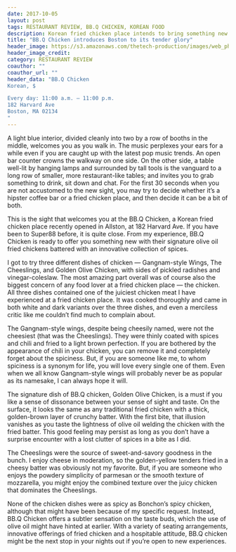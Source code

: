 ```yaml
---
date: 2017-10-05
layout: post
tags: RESTAURANT REVIEW, BB.Q CHICKEN, KOREAN FOOD
description: Korean fried chicken place intends to bring something new to your plate
title: "BB.Q Chicken introduces Boston to its tender glory"
header_image: https://s3.amazonaws.com/thetech-production/images/web_photos/web/8259_nshafiul-bbq-chicken.png?1506900630
header_image_credit:  
category: RESTAURANT REVIEW
coauthor: ""
coauthor_url: ""
header_data: "BB.Q Chicken
Korean, $

Every day: 11:00 a.m. – 11:00 p.m.
182 Harvard Ave
Boston, MA 02134
"
---
```


A light blue interior, divided cleanly into two by a row of booths in the middle, welcomes you as you walk in. The music perplexes your ears for a while even if you are caught up with the latest pop music trends. An open bar counter crowns the walkway on one side.<!--break--> On the other side, a table well-lit by hanging lamps and surrounded by tall tools is the vanguard to a long row of smaller, more restaurant-like tables; and invites you to grab something to drink, sit down and chat. For the first 30 seconds when you are not accustomed to the new sight, you may try to decide whether it’s a hipster coffee bar or a fried chicken place, and then decide it can be a bit of both.

This is the sight that welcomes you at the BB.Q Chicken, a Korean fried chicken place recently opened in Allston, at 182 Harvard Ave. If you have been to Super88 before, it is quite close. From my experience, BB.Q Chicken is ready to offer you something new with their signature olive oil fried chickens battered with an innovative collection of spices.

I got to try three different dishes of chicken — Gangnam-style Wings, The Cheeslings, and Golden Olive Chicken, with sides of pickled radishes and vinegar-coleslaw. The most amazing part overall was of course also the biggest concern of any food lover at a fried chicken place — the chicken. All three dishes contained one of the juiciest chicken meat I have experienced at a fried chicken place. It was cooked thoroughly and came in both white and dark variants over the three dishes, and even a merciless critic like me couldn’t find much to complain about.

The Gangnam-style wings, despite being cheesily named, were not the cheesiest (that was the Cheeslings). They were thinly coated with spices and chili and fried to a light brown perfection. If you are bothered by the appearance of chili in your chicken, you can remove it and completely forget about the spiciness. But, if you are someone like me, to whom spiciness is a synonym for life, you will love every single one of them. Even when we all know Gangnam-style wings will probably never be as popular as its namesake, I can always hope it will.

The signature dish of BB.Q chicken, Golden Olive Chicken, is a must if you like a sense of dissonance between your sense of sight and taste. On the surface, it looks the same as any traditional fried chicken with a thick, golden-brown layer of crunchy batter. With the first bite, that illusion vanishes as you taste the lightness of olive oil welding the chicken with the fried batter. This good feeling may persist as long as you don’t have a surprise encounter with a lost clutter of spices in a bite as I did.

The Cheeslings were the source of sweet-and-savory goodness in the bunch. I enjoy cheese in moderation, so the golden-yellow tenders fried in a cheesy batter was obviously not my favorite. But, if you are someone who enjoys the powdery simplicity of parmesan or the smooth texture of mozzarella, you might enjoy the combined texture over the juicy chicken that dominates the Cheeslings.

None of the chicken dishes were as spicy as Bonchon’s spicy chicken, although that might have been because of my specific request. Instead, BB.Q Chicken offers a subtler sensation on the taste buds, which the use of olive oil might have hinted at earlier. With a variety of seating arrangements, innovative offerings of fried chicken and a hospitable attitude, BB.Q chicken might be the next stop in your nights out if you’re open to new experiences.